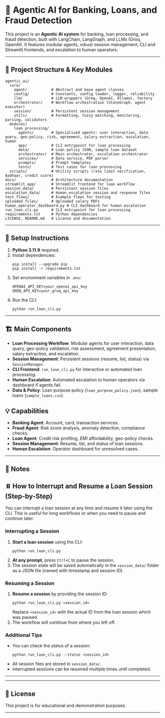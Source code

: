 # 🧠 Agentic AI for Banking, Loans, and Fraud Detection

This project is an **Agentic AI system** for banking, loan processing, and fraud detection, built with LangChain, LangGraph, and LLMs (Groq, OpenAI). It features modular agents, robust session management, CLI and Streamlit frontends, and escalation to human operators.

---

## 📁 Project Structure & Key Modules

```
agentic_ai/
  core/
    agent/           # Abstract and base agent classes
    config/          # Constants, config loader, logger, reliability
    llm/             # LLM wrappers (Groq, OpenAI, Ollama), factory
    orchestrator/    # Workflow orchestration (StateGraph, agent executor)
    session/         # Persistent session management
    utils/           # Formatting, fuzzy matching, monitoring, parsing, validators
  modules/
    loan_processing/
      agents/        # Specialized agents: user interaction, data query, geo-policy, risk, agreement, salary extraction, escalation, human
      app/           # CLI entrypoint for loan processing
      data/          # Loan policy JSON, sample loan dataset
      orchestrator/  # Main orchestrator, escalation orchestrator
      services/      # Data service, PDF parser
      prompts/       # Prompt templates
      tests/         # Test cases for loan processing
  scripts/           # Utility scripts (rate limit verification, Aadhaar, credit score)
docs/                # Architecture documentation
streamlit_app/       # Streamlit frontend for loan workflow
session_data/        # Persistent session files
escalation_data/     # Human escalation session and response files
test_flows/          # Example flows for testing
uploaded_files/      # Uploaded salary PDFs
human_operator_dashboard.py # CLI dashboard for human escalation
run_loan_cli.py      # CLI entrypoint for loan processing
requirements.txt     # Python dependencies
LICENSE, README.md   # License and documentation
```

---

## 🚀 Setup Instructions

1. **Python 3.11.9** required.
2. Install dependencies:
   ```
   pip install --upgrade pip
   pip install -r requirements.txt
   ```
3. Set environment variables in `.env`:
   ```
   OPENAI_API_KEY=your_openai_api_key
   GROQ_API_KEY=your_groq_api_key
   ```
4. Run the CLI:
   ```
   python run_loan_cli.py
---

## 🏗️ Main Components

- **Loan Processing Workflow**: Modular agents for user interaction, data query, geo-policy validation, risk assessment, agreement presentation, salary extraction, and escalation.
- **Session Management**: Persistent sessions (resume, list, status) via `SessionManager`.
- **CLI Frontend**: `run_loan_cli.py` for interactive or automated loan processing.
- **Human Escalation**: Automated escalation to human operators via dashboard if agents fail.
- **Data & Policy**: Loan purpose policy (`loan_purpose_policy.json`), sample loans (`sample_loans.csv`).


## 💡 Capabilities

- **Banking Agent**: Account, card, transaction services.
- **Fraud Agent**: Risk score analysis, anomaly detection, compliance checks.
- **Loan Agent**: Credit risk profiling, EMI affordability, geo-policy checks.
- **Session Management**: Resume, list, and status of loan sessions.
- **Human Escalation**: Operator dashboard for unresolved cases.

---

## 📌 Notes

## ⏸️ How to Interrupt and Resume a Loan Session (Step-by-Step)

You can interrupt a loan session at any time and resume it later using the CLI. This is useful for long workflows or when you need to pause and continue later.

### Interrupting a Session
1. **Start a loan session** using the CLI:
   ```
   python run_loan_cli.py
   ```
2. **At any prompt**, press `Ctrl+C` to pause the session.
3. The session state will be saved automatically in the `session_data/` folder as a JSON file (named with timestamp and session ID).

### Resuming a Session

1. **Resume a session** by providing the session ID:
   ```
   python run_loan_cli.py <session_id>
   ```
   Replace `<session_id>` with the actual ID from the loan session which was paused.
3. The workflow will continue from where you left off.

### Additional Tips
- You can check the status of a session:
  ```
  python run_loan_cli.py --status <session_id>
  ```
- All session files are stored in `session_data/`.
- Interrupted sessions can be resumed multiple times until completed.

---

---

## 📃 License

This project is for educational and demonstration purposes.

---
